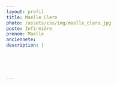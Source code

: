 ```yaml
---
layout: profil
title: Maelle Clero
photo: /assets/css/img/maelle_clero.jpg
poste: Infirmière
prenom: Maelle
anciennete: 
description: |
 

  

  
---
```

